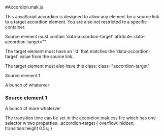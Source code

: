 #Accordion.mak.js

This JavaScript accordion is designed to allow any element be a source link to a target accordion element. You are also not restricted to a specific container.

Source element must contain 'data-accordion-target' attribute:
data-accordion-target="<id-of-target-element>" 

The target element must have an 'id' that matches the 'data-accordion-target' value from the source link.

The target element must also have this class:
class="accordion-target"


<p data-accordion-target="aTarget-1">Source element 1</p>
<div id="aTarget-1" class="accordion-target">
	<p>A bunch of whaterver</p>
</div>

<h3 data-accordion-target="aTarget-2">Source element 1</h3>
<p id="aTarget-2" class="accordion-target">
	A bunch of more whaterver
</p>


The transition time can be set in the accordion.mak.css file which has one selector w two properties:
	.accordion-target { 
	    overflow: hidden;
	    transition:height 0.5s;
	}



